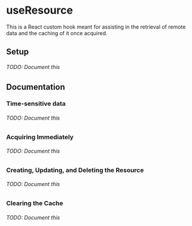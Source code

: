 # useResource

This is a React custom hook meant for assisting in the retrieval of remote data and the caching of it once acquired.

## Setup

###### TODO: Document this

## Documentation

### Time-sensitive data

###### TODO: Document this

### Acquiring Immediately

###### TODO: Document this

### Creating, Updating, and Deleting the Resource

###### TODO: Document this

### Clearing the Cache

###### TODO: Document this
